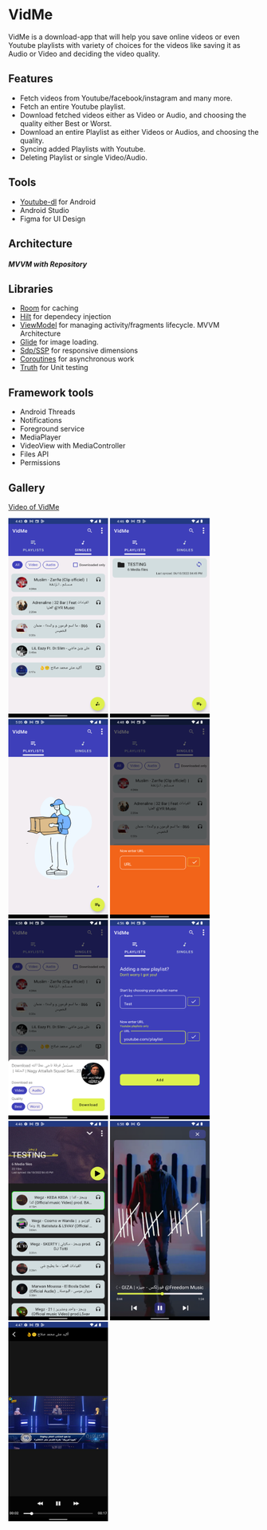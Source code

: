 # VidMe

VidMe is a download-app that will help you save online videos or even Youtube playlists with variety of choices for the videos like saving it as Audio or Video
and deciding the video quality.

## Features

- Fetch videos from Youtube/facebook/instagram and many more.
- Fetch an entire Youtube playlist.
- Download fetched videos either as Video or Audio, and choosing the quality either Best or Worst.
- Download an entire Playlist as either Videos or Audios, and choosing the quality.
- Syncing added Playlists with Youtube.
- Deleting Playlist or single Video/Audio.

## Tools

- [Youtube-dl](https://github.com/yausername/youtubedl-android) for Android 
- Android Studio
- Figma for UI Design

## Architecture

##### MVVM with Repository
## Libraries

- [Room](https://developer.android.com/training/data-storage/room) for caching
- [Hilt](https://developer.android.com/training/dependency-injection/hilt-android) for dependecy injection
- [ViewModel](https://developer.android.com/topic/libraries/architecture/viewmodel) for managing activity/fragments lifecycle. MVVM Architecture
- [Glide](https://github.com/bumptech/glide) for image loading.
- [Sdp/SSP](https://www.google.com/search?q=ssp+android+studio&sxsrf=ALiCzsatoTGPsQ1bC06l02LtMpFv20sx4Q%3A1665102193696&ei=cXE_Y42MKrKP9u8PuZW4iAg&ved=0ahUKEwjNiJSG7cz6AhWyh_0HHbkKDoEQ4dUDCA0&uact=5&oq=ssp+android+studio&gs_lcp=Cgxnd3Mtd2l6LXNlcnAQAzIICAAQgAQQywE6CggAEEcQ1gQQsAM6DQguEMcBENEDELADEEM6BggAEB4QB0oECEEYAEoECEYYAFC7AViSB2DHCGgBcAF4AIABjwGIAagDkgEDMC4zmAEAoAEByAEJwAEB&sclient=gws-wiz-serp) for responsive dimensions
- [Coroutines](https://developer.android.com/kotlin/coroutines) for asynchronous work
- [Truth](https://truth.dev/) for Unit testing

## Framework tools

- Android Threads
- Notifications
- Foreground service
- MediaPlayer
- VideoView with MediaController
- Files API
- Permissions

## Gallery

[Video of VidMe](https://drive.google.com/file/d/1LQeMeVnOndmyuzVucu71tALKmiEQuwyB/view?usp=sharing)

<div>
<span>
<img src="gallery/singles.png" width="200" height="400" />
<img src="gallery/playlists.png" width="200" height="400" />
<img src="gallery/empty_list.png" width="200" height="400" />
<img src="gallery/single_add.png" width="200" height="400" />
<img src="gallery/single_download.png" width="200" height="400" />
<img src="gallery/playlist_add.png" width="200" height="400" />
<img src="gallery/inside_playlist.png" width="200" height="400" />
<img src="gallery/audio_player_v2.png" width="200" height="400" />
<img src="gallery/video_player.png" width="200" height="400" />
</span>
</div>



